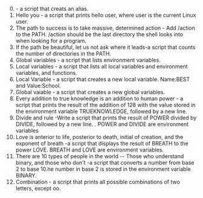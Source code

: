 0. <o>- a script that creats an alias.
1. Hello you - a script that prints hello user, where user is the current Linux user.
2. The path to success is to take massive, determined action - Add /action to the PATH. /action should be the last directory the shell looks into when looking for a program.
3. If the path be beautiful, let us not ask where it leads-a script that counts the number of directories in the PATH.
4. Global variables - a script that lists environment variables.
5. Local variables - a script that lists all local variables and environment variables, and functions.
6. Local Variable - a script  that creates a new local variable. Name:BEST and Value:School.
7. Global vaiable - a script that creates a new global variables.
8. Every addition to true knowledge is an addition to human power - a script that prints the result of the addition of 128 with the value stored in the environment variable TRUEKNOWLEDGE, followed by a new line.
9. Divide and rule -Write a script that prints the result of POWER divided by DIVIDE, followed by a new line.
	. POWER and DIVIDE are environment variables
10. Love is anterior to life, posterior to death, initial of creation, and the exponent of breath -a script that displays the result of BREATH to the power LOVE. BREATH and LOVE are environment variables.
11. There are 10 types of people in the world -- Those who understand binary, and those who don't -a script that converts a number from base 2 to base 10.he number in base 2 is stored in the environment variable BINARY.
12. Combination - a script that prints all possible combinations of two letters, except oo. 
